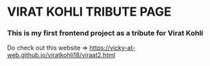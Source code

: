 # VIRAT KOHLI TRIBUTE PAGE 
### This is my first frontend project as a tribute for Virat Kohli 
Do check out this website => https://vicky-at-web.github.io/viratkohli18/viraat2.html
